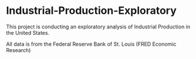 # Industrial-Production-Exploratory

This project is conducting an exploratory analysis of Industrial Production in the United States. 

All data is from the Federal Reserve Bank of St. Louis (FRED Economic Research)
